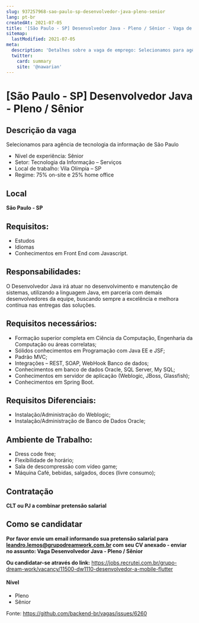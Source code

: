 ```yaml
---
slug: 937257968-sao-paulo-sp-desenvolvedor-java-pleno-senior
lang: pt-br
createdAt: 2021-07-05
title: '[São Paulo - SP] Desenvolvedor Java - Pleno / Sênior - Vaga de Emprego'
sitemap:
  lastModified: 2021-07-05
meta:
  description: 'Detalhes sobre a vaga de emprego: Selecionamos para agência de tecnologia da informação de São Paulo - Nível de experiência: Sênior - Setor: Tecnologia da Informação – Serviços - Local de trabalho: Vila Olímpia – SP - Regime: 75% on-site e 25% home office'
  twitter:
    card: summary
    site: '@nawarian'
---
```


# [São Paulo - SP] Desenvolvedor Java - Pleno / Sênior

## Descrição da vaga

Selecionamos para agência de tecnologia da informação de São Paulo

- Nível de experiência: Sênior
- Setor: Tecnologia da Informação – Serviços
- Local de trabalho: Vila Olímpia – SP
- Regime: 75% on-site e 25% home office

## Local
**São Paulo - SP**

## Requisitos:

- Estudos
- Idiomas
- Conhecimentos em Front End com Javascript.

## Responsabilidades:
O Desenvolvedor Java irá atuar no desenvolvimento e manutenção de sistemas, utilizando a linguagem Java, em parceria com demais desenvolvedores da equipe, buscando sempre a excelência e melhora contínua nas entregas das soluções.

## Requisitos necessários:

- Formação superior completa em Ciência da Computação, Engenharia da Computação ou áreas correlatas;
- Sólidos conhecimentos em Programação com Java EE e JSF;
- Padrão MVC;
- Integrações – REST, SOAP, WebHook Banco de dados;
- Conhecimentos em banco de dados Oracle, SQL Server, My SQL;
- Conhecimentos em servidor de aplicação (Weblogic, JBoss, Glassfish);
- Conhecimentos em Spring Boot.

## Requisitos Diferenciais:

- Instalação/Administração do Weblogic;
- Instalação/Administração de Banco de Dados Oracle;

## Ambiente de Trabalho:

- Dress code free;
- Flexibilidade de horário;
- Sala de descompressão com vídeo game;
- Máquina Café, bebidas, salgados, doces (livre consumo);

## Contratação

**CLT ou PJ a combinar pretensão salarial**

## Como se candidatar

**Por favor envie um email informando sua pretensão salarial para leandro.lemos@grupodreamwork.com.br com seu CV anexado - enviar no assunto: Vaga Desenvolvedor Java - Pleno / Sênior**

**Ou candidatar-se através do link:** https://jobs.recrutei.com.br/grupo-dream-work/vacancy/11500-dw1110-desenvolvedor-a-mobile-flutter

#### Nível
- Pleno
- Sênior

Fonte: https://github.com/backend-br/vagas/issues/6260